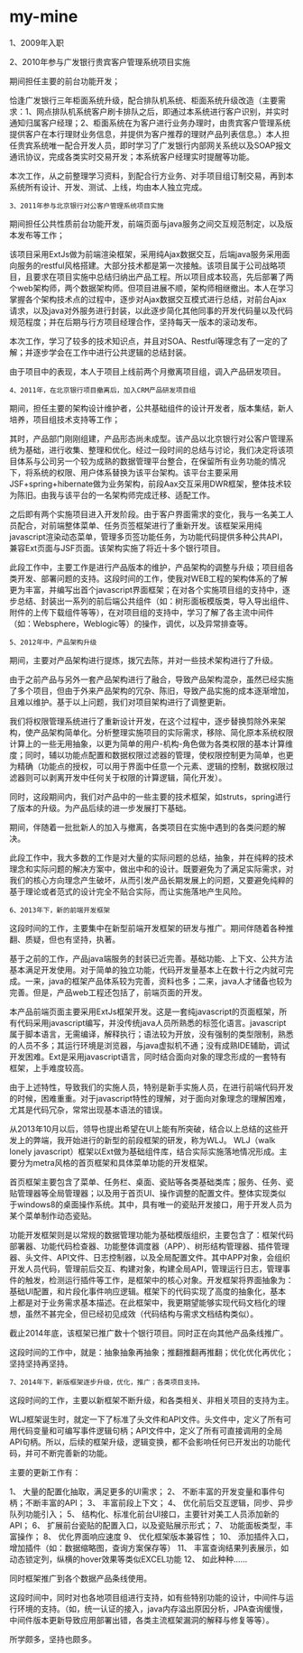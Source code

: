 # my-mine


1、2009年入职

2、2010年参与广发银行贵宾客户管理系统项目实施

期间担任主要的前台功能开发；

恰逢广发银行三年柜面系统升级，配合排队机系统、柜面系统升级改造（主要需求：1、网点排队机系统客户刷卡排队之后，即通过本系统进行客户识别，并实时通知归属客户经理；2、柜面系统在为客户进行业务办理时，由贵宾客户管理系统提供客户在本行理财业务信息，并提供为客户推荐的理财产品列表信息。）本人担任贵宾系统唯一配合开发人员，即时学习了广发银行内部网关系统以及SOAP报文通讯协议，完成各类实时交易开发；本系统客户经理实时提醒等功能。

本次工作，从之前整理学习资料，到配合行方业务、对手项目组订制交易，再到本系统所有设计、开发、测试、上线，均由本人独立完成。
	
	3、2011年参与北京银行对公客户管理系统项目实施
	
期间担任公共性质前台功能开发，前端页面与java服务之间交互规范制定，以及版本发布等工作；

该项目采用ExtJs做为前端渲染框架，采用纯Ajax数据交互，后端java服务采用面向服务的restful风格搭建。大部分技术都是第一次接触。该项目属于公司战略项目，且要求在项目实施中总结归纳出产品工程。所以项目成本较高，先后部署了两个web架构师，两个数据架构师。但项目进展不顺，架构师相继撤出。本人在学习掌握各个架构技术点的过程中，逐步对Ajax数据交互模式进行总结，对前台Ajax请求，以及java对外服务进行封装，以此逐步简化其他同事的开发代码量以及代码规范程度；并在后期与行方项目经理合作，坚持每天一版本的滚动发布。

本次工作，学习了较多的技术知识点，并且对SOA、Restful等理念有了一定的了解；并逐步学会在工作中进行公共逻辑的总结封装。

由于项目中的表现，本人于项目上线前两个月撤离项目组，调入产品研发项目。

	4、2011年，在北京银行项目撤离后，加入CRM产品研发项目组
	
期间，担任主要的架构设计维护者，公共基础组件的设计开发者，版本集结，新人培养，项目组技术支持等工作；

其时，产品部门刚刚组建，产品形态尚未成型。该产品以北京银行对公客户管理系统为基础，进行收集、整理和优化。经过一段时间的总结与讨论，我们决定将该项目体系与公司另一个较为成熟的数据管理平台整合，在保留所有业务功能的情况下，将系统的权限、用户体系替换为该平台架构。该平台主要采用JSF+spring+hibernate做为业务架构，前段Aax交互采用DWR框架，整体技术较为陈旧。由我与该平台的一名架构师完成迁移、适配工作。

之后即有两个实施项目进入开发阶段。由于客户界面需求的变化，我与一名美工人员配合，对前端整体菜单、任务页签框架进行了重新开发。该框架采用纯javascript渲染动态菜单，管理多页签功能任务，为功能代码提供多种公共API，兼容Ext页面与JSF页面。该架构实施了将近十多个银行项目。

此段工作中，主要工作是进行产品版本的维护，产品架构的调整与升级；项目组各类开发、部署问题的支持。这段时间的工作，使我对WEB工程的架构体系的了解更为丰富，并编写出首个javascript界面框架；在对各个实施项目组的支持中，逐步总结、封装出一系列的前后端公共组件（如：树形面板模版类，导入导出组件、附件的上传下载组件等等），在对项目组的支持中，学习了解了各主流中间件（如：Websphere，Weblogic等）的操作，调优，以及异常排查等。

	5、2012年中，产品架构升级
	
期间，主要对产品架构进行提炼，拨冗去陈，并对一些技术架构进行了升级。

由于之前产品与另外一套产品架构进行了融合，导致产品架构混杂，虽然已经实施了多个项目，但由于外来产品架构的冗杂、陈旧，导致产品实施的成本逐渐增加，且难以维护。基于以上问题，我们对项目架构进行了调整更新。

我们将权限管理系统进行了重新设计开发，在这个过程中，逐步替换剪除外来架构，使产品架构简单化。分析整理实施项目的实际需求，移除、简化原本系统权限计算上的一些无用抽象，以更为简单的用户-机构-角色做为各类权限的基本计算维度；同时，辅以功能点配置和数据权限过滤器的管理，使权限控制更为简单，也更为精确（功能点的授权，可以用于界面中任意一个元素、逻辑的控制，数据权限过滤器则可以剥离开发中任何关于权限的计算逻辑，简化开发）。

同时，这段期间内，我们对产品中的一些主要的技术框架，如struts，spring进行了版本的升级。为产品后续的进一步发展打下基础。

期间，伴随着一批批新人的加入与撤离，各类项目在实施中遇到的各类问题的解决。

此段工作中，我大多数的工作是对大量的实际问题的总结，抽象，并在纯粹的技术理念和实际问题的解决方案中，做出中和的设计。既要避免为了满足实际需求，对我们的核心方向理念产生破坏，从而引发产品长期发展上的问题，又要避免纯粹的基于理论或者范式的设计完全不贴合实际，而让实施落地产生风险。

	6、2013年下，新的前端开发框架
	
这段时间的工作，主要集中在新型前端开发框架的研发与推广。期间伴随着各种推翻、质疑，但也有坚持，执著。

基于之前的工作，产品java端服务的封装已近完善。基础功能、上下文、公共方法基本满足开发使用。对于简单的独立功能，代码开发量基本上在数十行之内就可完成。一来，java的框架产品体系较为完善，资料也多；二来，java人才储备也较为完善。但是，产品web工程还包括了，前端页面的开发。

本产品前端页面主要采用ExtJs框架开发。这是一套纯javascript的页面框架，所有代码采用javascript编写，并没传统java人员所熟悉的标签化语言。javascript属于脚本语言，无需编译，解释执行；语法较为开放，没有强制的类型限制，熟悉的人员不多；其运行环境是浏览器，与java虚拟机不通；没有成熟IDE辅助，调试开发困难。Ext是采用javascript语言，同时结合面向对象的理念形成的一套特有框架，上手难度较高。

由于上述特性，导致我们的实施人员，特别是新手实施人员，在进行前端代码开发的时候，困难重重。对于javascript特性的理解，对于面向对象理念的理解困难，尤其是代码冗杂，常常出现基本语法的错误。

从2013年10月以后，领导也提出希望在UI上能有所突破，结合以上总结的这些开发上的弊端，我开始进行的新型的前段框架的研发，称为WLJ。
WLJ（walk lonely javascript）框架以Ext做为基础组件库，结合实际实施落地情况形成。主要分为metra风格的首页框架和具体菜单功能的开发框架。

首页框架主要包含了菜单、任务栏、桌面、瓷贴等各类基础类库；服务、任务、瓷贴管理器等全局管理器；以及用于首页UI、操作调整的配置文件。整体实现类似于windows8的桌面操作系统。其中，具有唯一的瓷贴开发接口，用于开发人员为某个菜单制作动态瓷贴。

功能开发框架则是以常规的数据管理功能为基础模版组织，主要包含了：框架代码部署器、功能代码检查器、功能整体调度器（APP）、树形结构管理器、插件管理器、头文件、API文件、日志控制器，以及全局配置文件。其中APP对象，会组织开发人员代码，管理前后交互、构建对象，构建全局API，管理运行日志，管理事件的触发，检测运行插件等工作，是框架中的核心对象。开发框架将界面抽象为：基础UI配置，和片段化事件响应逻辑。框架下的代码实现了高度的抽象化，基本上都是对于业务需求基本描述。在此框架中，我更期望能够实现代码文档化的理想，虽然不甚完全，但已经初见成效（代码结构与需求文档结构类似）。

截止2014年底，该框架已推广数十个银行项目。同时正在向其他产品条线推广。

这段时间的工作中，就是：抽象抽象再抽象；推翻推翻再推翻；优化优化再优化；坚持坚持再坚持。

	7、2014年下，新版框架逐步升级，优化，推广；各类项目支持。
	
这段时间的工作，主要以新框架不断升级，和各类相关、非相关项目的支持为主。

WLJ框架诞生时，就定一下了标准了头文件和API文件。头文件中，定义了所有可用代码变量和可编写事件逻辑句柄；API文件中，定义了所有可直接调用的全局API句柄。所以，后续的框架升级，逻辑变换，都不会影响任何已开发出的功能代码，并可不断完善新的功能。

主要的更新工作有：

1、	大量的配置化抽取，满足更多的UI需求；
2、	不断丰富的开发变量和事件句柄；不断丰富的API；
3、	丰富前段上下文；
4、	优化前后交互逻辑，同步、异步队列功能引入；
5、	结构化、标准化前台UI接口，主要针对美工人员添加新的API；
6、	扩展前台瓷贴的配置入口，以及瓷贴展示形式；
7、	功能面板类型，丰富操作；
8、	优化界面响应速度
9、	优化框架版本兼容性；
10、	添加插件入口，增加插件（如：数据缩略图，查询方案保存等）
11、	丰富查询结果列表展示，如动态锁定列，纵横的hover效果等类似EXCEL功能
12、	如此种种……

同时框架推广到各个数据产品条线使用。

这段时间中，同时对也各地项目组进行支持，如有些特别功能的设计，中间件与运行环境的支持。（如，统一认证的接入，java内存溢出原因分析，JPA查询缓慢，中间件版本更新导致应用部署出错，各类主流框架漏洞的解释与修复等等）。

所学颇多，坚持也颇多。

